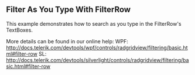 ## Filter As You Type With FilterRow
This example demonstrates how to search as you type in the FilterRow's TextBoxes.

More details can be found in our online help:
WPF: http://docs.telerik.com/devtools/wpf/controls/radgridview/filtering/basic.html#filter-row
SL: http://docs.telerik.com/devtools/silverlight/controls/radgridview/filtering/basic.html#filter-row

[//]: <KeyWords: incremental, search>